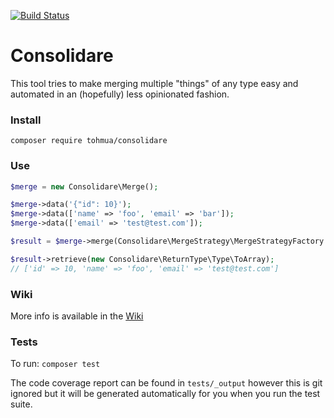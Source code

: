 [![Build Status](https://travis-ci.org/Tohmua/Consolidare.svg?branch=master)](https://travis-ci.org/Tohmua/Consolidare)

# Consolidare
This tool tries to make merging multiple "things" of any type easy and automated in an (hopefully) less opinionated fashion.

### Install
`composer require tohmua/consolidare`

### Use
```PHP
$merge = new Consolidare\Merge();

$merge->data('{"id": 10}');
$merge->data(['name' => 'foo', 'email' => 'bar']);
$merge->data(['email' => 'test@test.com']);

$result = $merge->merge(Consolidare\MergeStrategy\MergeStrategyFactory::basic());

$result->retrieve(new Consolidare\ReturnType\Type\ToArray);
// ['id' => 10, 'name' => 'foo', 'email' => 'test@test.com']
```

### Wiki
More info is available in the [Wiki](https://github.com/Tohmua/Consolidare/wiki)

### Tests
To run: `composer test`

The code coverage report can be found in `tests/_output` however this is git ignored but it will be generated automatically for you when you run the test suite.
